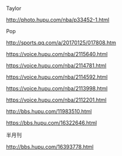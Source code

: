 #

Taylor

http://photo.hupu.com/nba/p33452-1.html

Pop

http://sports.qq.com/a/20170125/017808.htm

https://voice.hupu.com/nba/2115640.html

https://voice.hupu.com/nba/2114781.html

https://voice.hupu.com/nba/2114592.html

https://voice.hupu.com/nba/2113998.html

https://voice.hupu.com/nba/2112201.html

http://bbs.hupu.com/11983510.html

https://bbs.hupu.com/16322646.html

半月刊

http://bbs.hupu.com/16393778.html
